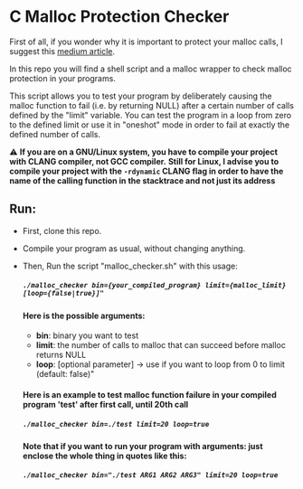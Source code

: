 # C Malloc Protection Checker

First of all, if you wonder why it is important to protect your malloc calls, I suggest this [medium article](https://medium.com/pvs-studio/why-it-is-important-to-check-what-the-malloc-function-returned-ba39f3d13a83).

In this repo you will find a shell script and a malloc wrapper to check malloc protection in your programs.

This script allows you to test your program by deliberately causing the malloc function to fail (i.e. by returning NULL) after a certain number of calls defined by the "limit" variable.
You can test the program in a loop from zero to the defined limit or use it in "oneshot" mode in order to fail at exactly the defined number of calls.

:warning: **If you are on a GNU/Linux system, you have to compile your project with CLANG compiler, not GCC compiler.**
**Still for Linux, I advise you to compile your project with the ```-rdynamic``` CLANG flag in order to have the name of the calling function in the stacktrace and not just its address**

## Run:

- First, clone this repo.
- Compile your program as usual, without changing anything.
- Then, Run the script "malloc_checker.sh" with this usage:

  ##### ```./malloc_checker bin={your_compiled_program} limit={malloc_limit} [loop={false|true}]"```
  
  #### Here is the possible arguments: 
  
  - **bin**: binary you want to test
  - **limit**: the number of calls to malloc that can succeed before malloc returns NULL
  - **loop**: [optional parameter] -> use if you want to loop from 0 to limit (default: false)"
  
  #### Here is an example to test malloc function failure in your compiled program 'test' after first call, until 20th call
  
  ##### ```./malloc_checker bin=./test limit=20 loop=true```
  
  **Note that if you want to run your program with arguments: just enclose the whole thing in quotes like this:**
  
   ##### ```./malloc_checker bin="./test ARG1 ARG2 ARG3" limit=20 loop=true```
